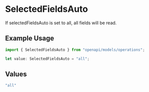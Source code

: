 # SelectedFieldsAuto

If selectedFieldsAuto is set to all, all fields will be read.

## Example Usage

```typescript
import { SelectedFieldsAuto } from "openapi/models/operations";

let value: SelectedFieldsAuto = "all";
```

## Values

```typescript
"all"
```